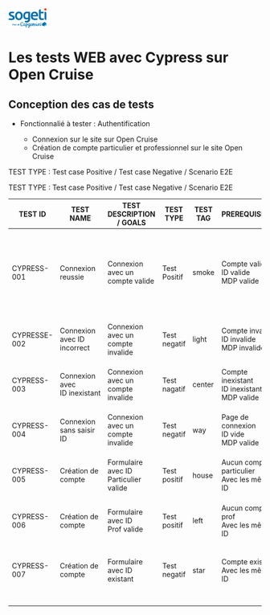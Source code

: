 <img src="SOGETI.png" width="15%" height="15%">

# Les tests WEB avec Cypress sur Open Cruise

## Conception des cas de tests

* Fonctionnalié à tester : Authentification


  * Connexion sur le site sur Open Cruise
  * Création de compte particulier et professionnel sur le site Open Cruise

TEST TYPE : Test case Positive / Test case Negative / Scenario E2E

TEST TYPE : Test case Positive / Test case Negative / Scenario E2E

| TEST ID      | TEST NAME                     | TEST DESCRIPTION / GOALS              | TEST TYPE    | TEST TAG | PREREQUISITES                                        | ASSERTIONS                                                                                             |
| ------------ | ----------------------------- | ------------------------------------- | ------------ | -------- | ---------------------------------------------------- | ------------------------------------------------------------------------------------------------------ |
| CYPRESS-001  | Connexion reussie             | Connexion avec un compte valide       | Test Positif | smoke    | Compte valide<br />ID valide<br />MDP valide         | Compte Admin authentifié<br />Rédirection vers la page d'accueil<br />Message "Bienvenue ADMIN TEST" |
| CYPRESSE-002 | Connexion avec ID incorrect   | Connexion avec un compte invalide     | Test negatif | light    | Compte invalide<br />ID invalide<br />MDP invalide   | Un message d'erreur<br />"MDP ou identifiant invalide"                                                 |
| CYPRESS-003  | Connexion avec ID inexistant | Connexion avec un compte invalide     | Test nagatif | center   | Compte inexistant<br />ID inexistant<br />MDP valide | Un message d'erreur<br />"MDP ou identifiant invalide                                                  |
| CYPRESS-004  | Connexion sans saisir ID      | Connexion avec un compte invalide     | Test negatif | way      | Page de connexion<br />ID vide<br />MDP valide       | Un message d'erreur<br />"Merci de renseigner votre ID"                                                |
| CYPRESS-005  | Création de compte           | Formulaire avec ID Particulier valide | Test positif | house    | Aucun compte particulier<br />Avec les mêmes ID     | Compte crée avec succès<br />Rédirection vers la page connexion                                     |
| CYPRESS-006  | Création de compte           | Formulaire avec ID Prof valide       | Test positif | left     | Aucun compte prof<br />Avec les mêmes ID            | Compte crée avec succès<br />Rédirection vers la page connexion                                     |
| CYPRESS-007  | Création de compte           | Formulaire avec ID existant           | Test negatif | star     | Compte existant<br />Avec les mêmes ID              | Message d'erreur<br />"l'email est déjà utilisé. Essayez un autre email"                            |
|              |                               |                                       |              |          |                                                      |                                                                                                        |
|              |                               |                                       |              |          |                                                      |                                                                                                        |
|              |                               |                                       |              |          |                                                      |                                                                                                        |

<style type="text/css">
.tg  {border-collapse:collapse;border-spacing:0;}
.tg td{border-color:black;border-style:solid;border-width:1px;font-family:Arial, sans-serif;font-size:14px;
  overflow:hidden;padding:10px 5px;word-break:normal;}
.tg th{border-color:black;border-style:solid;border-width:1px;font-family:Arial, sans-serif;font-size:14px;
  font-weight:normal;overflow:hidden;padding:10px 5px;word-break:normal;}
.tg .tg-0pky{border-color:inherit;text-align:left;vertical-align:top}
</style>

<style type="text/css">
.tg  {border-collapse:collapse;border-spacing:0;}
.tg td{border-color:black;border-style:solid;border-width:1px;font-family:Arial, sans-serif;font-size:14px;
  overflow:hidden;padding:10px 5px;word-break:normal;}
.tg th{border-color:black;border-style:solid;border-width:1px;font-family:Arial, sans-serif;font-size:14px;
  font-weight:normal;overflow:hidden;padding:10px 5px;word-break:normal;}
.tg .tg-0pky{border-color:inherit;text-align:left;vertical-align:top}
</style>
